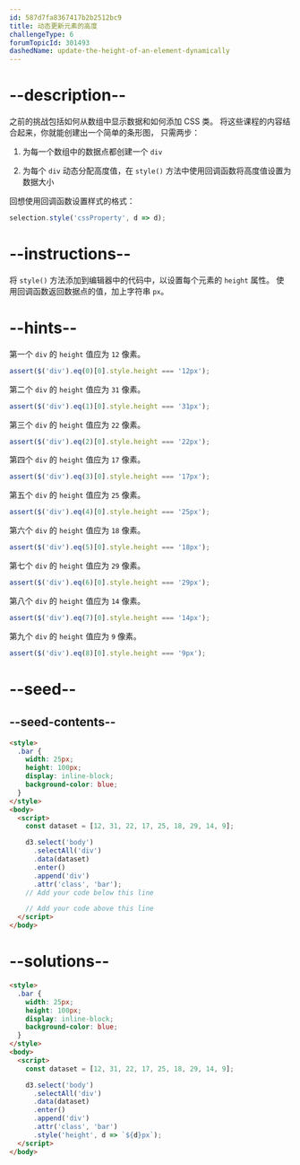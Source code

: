 ```yaml
---
id: 587d7fa8367417b2b2512bc9
title: 动态更新元素的高度
challengeType: 6
forumTopicId: 301493
dashedName: update-the-height-of-an-element-dynamically
---
```


# --description--

之前的挑战包括如何从数组中显示数据和如何添加 CSS 类。 将这些课程的内容结合起来，你就能创建出一个简单的条形图， 只需两步：

1. 为每一个数组中的数据点都创建一个 `div`

2. 为每个 `div` 动态分配高度值，在 `style()` 方法中使用回调函数将高度值设置为数据大小

回想使用回调函数设置样式的格式：

```js
selection.style('cssProperty', d => d);
```

# --instructions--

将 `style()` 方法添加到编辑器中的代码中，以设置每个元素的 `height` 属性。 使用回调函数返回数据点的值，加上字符串 `px`。

# --hints--

第一个 `div` 的 `height` 值应为 `12` 像素。

```js
assert($('div').eq(0)[0].style.height === '12px');
```

第二个 `div` 的 `height` 值应为 `31` 像素。

```js
assert($('div').eq(1)[0].style.height === '31px');
```

第三个 `div` 的 `height` 值应为 `22` 像素。

```js
assert($('div').eq(2)[0].style.height === '22px');
```

第四个 `div` 的 `height` 值应为 `17` 像素。

```js
assert($('div').eq(3)[0].style.height === '17px');
```

第五个 `div` 的 `height` 值应为 `25` 像素。

```js
assert($('div').eq(4)[0].style.height === '25px');
```

第六个 `div` 的 `height` 值应为 `18` 像素。

```js
assert($('div').eq(5)[0].style.height === '18px');
```

第七个 `div` 的 `height` 值应为 `29` 像素。

```js
assert($('div').eq(6)[0].style.height === '29px');
```

第八个 `div` 的 `height` 值应为 `14` 像素。

```js
assert($('div').eq(7)[0].style.height === '14px');
```

第九个 `div` 的 `height` 值应为 `9` 像素。

```js
assert($('div').eq(8)[0].style.height === '9px');
```

# --seed--

## --seed-contents--

```html
<style>
  .bar {
    width: 25px;
    height: 100px;
    display: inline-block;
    background-color: blue;
  }
</style>
<body>
  <script>
    const dataset = [12, 31, 22, 17, 25, 18, 29, 14, 9];

    d3.select('body')
      .selectAll('div')
      .data(dataset)
      .enter()
      .append('div')
      .attr('class', 'bar');
    // Add your code below this line

    // Add your code above this line
  </script>
</body>
```

# --solutions--

```html
<style>
  .bar {
    width: 25px;
    height: 100px;
    display: inline-block;
    background-color: blue;
  }
</style>
<body>
  <script>
    const dataset = [12, 31, 22, 17, 25, 18, 29, 14, 9];

    d3.select('body')
      .selectAll('div')
      .data(dataset)
      .enter()
      .append('div')
      .attr('class', 'bar')
      .style('height', d => `${d}px`);
  </script>
</body>
```
